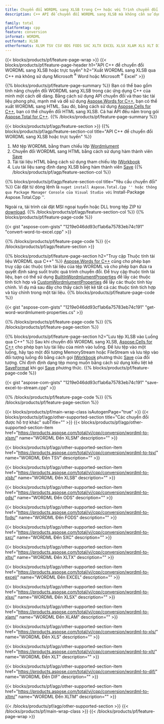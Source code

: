 ```yaml
---
title: Chuyển đổi WORDML sang XLSB trong C++ hoặc với Trình chuyển đổi trực tuyến miễn phí
description: C++ API để chuyển đổi WORDML sang XLSB mà không cần sử dụng Microsoft Word hoặc Microsoft Excel hoặc trực tuyến. Kiểm tra nhanh trình chuyển đổi trực tuyến POT sang CSV miễn phí trước khi tích hợp mã.

family: total
platformtag: cpp
feature: conversion
informat: WORDML
outformat: XLSB
otherformats: XLSM TSV CSV ODS FODS SXC XLTX EXCEL XLSX XLAM XLS XLT DIF XLTM
---
```

{{< blocks/products/pf/feature-page-wrap >}}
{{< blocks/products/pf/feature-page-header h1="API C++ để chuyển đổi WORDML sang XLSB hoặc trực tuyến" h2="Xuất WORDML sang XLSB qua C++ mà không sử dụng Microsoft <sup>&reg;</sup> Word hoặc Microsoft <sup>&reg;</sup> Excel" >}}

{{% blocks/products/pf/feature-page-summary %}}
Bạn có thể bao gồm tính năng chuyển đổi WORDML sang XLSB trong các ứng dụng C++ của mình một cách dễ dàng. Bằng cách sử dụng API chuyển đổi và thao tác tài liệu phong phú, mạnh mẽ và dễ sử dụng [Aspose.Words for C++](https://products.aspose.com/words/cpp/), bạn có thể xuất WORDML sang HTML. Sau đó, bằng cách sử dụng [Aspose.Cells for C++](https://products.aspose.com/cells/cpp/), bạn có thể chuyển đổi HTML sang XLSB. Cả hai API đều nằm trong gói [Aspose.Total for C++](https://products.aspose.com/total/cpp/). 
{{% /blocks/products/pf/feature-page-summary  %}}

{{< blocks/products/pf/agp/feature-section >}}
{{% blocks/products/pf/agp/feature-section-col title="API C++ để chuyển đổi WORDML sang XLSB hoặc trực tuyến" %}}
1. Mở tệp WORDML bằng tham chiếu lớp [Wordmlument](https://reference.aspose.com/words/cpp/class/aspose.words.wordmlument)
2. Chuyển đổi WORDML sang HTML bằng cách sử dụng hàm thành viên [Save](https://reference.aspose.com/words/cpp/class/aspose.words.wordmlument#save_string_saveformat)
3. Tải tài liệu HTML bằng cách sử dụng tham chiếu lớp [IWorkbook](https://reference.aspose.com/cells/cpp/class/aspose.cells.i_workbook)
4. Lưu tài liệu sang định dạng XLSB bằng hàm thành viên [Save](https://reference.aspose.com/cells/cpp/class/aspose.cells.i_workbook#a5dc7de23f7ceba76a05dc1d49f51502e)
{{% /blocks/products/pf/agp/feature-section-col %}}

{{% blocks/products/pf/agp/feature-section-col title="Yêu cầu chuyển đổi" %}}
Cài đặt từ dòng lệnh là `` nuget install Aspose.Total.Cpp '' hoặc thông qua Package Manager Console của Visual Studio với `` Install-Package Aspose.Total.Cpp ''.

Ngoài ra, tải trình cài đặt MSI ngoại tuyến hoặc DLL trong tệp ZIP từ [download](https://releases.aspose.com/total/cpp).
{{% /blocks/products/pf/agp/feature-section-col %}}
{{% blocks/products/pf/feature-page-code %}}

{{< gist "aspose-com-gists" "1219e046dd93cf1ab6a75783eb74c191" "convert-word-to-excel.cpp" >}}



{{% /blocks/products/pf/feature-page-code %}}
{{< /blocks/products/pf/agp/feature-section >}}

{{% blocks/products/pf/feature-page-section  h2="Truy cập Thuộc tính tài liệu WORDML qua C++" %}}
[Aspose.Words for C++](https://products.aspose.com/words/cpp/) cũng cho phép bạn truy cập các thuộc tính tài liệu của tệp WORDML và cho phép bạn đưa ra quyết định sáng suốt trước quá trình chuyển đổi. Để truy cập thuộc tính tài liệu, bạn có thể sử dụng [BuiltInWordmlumentProperties](https://reference.aspose.com/words/cpp/class/aspose.words.properties.built_in_wordmlument_properties) để lấy các thuộc tính tích hợp và [CustomWordmlumentProperties](https://reference.aspose.com/words/cpp/class/aspose.words.properties.custom_wordmlument_properties) để lấy các thuộc tính tùy chỉnh. Ví dụ mã sau đây cho thấy cách liệt kê tất cả các thuộc tính tích hợp và tùy chỉnh trong một tài liệu.
{{% blocks/products/pf/feature-page-code %}}

{{< gist "aspose-com-gists" "1219e046dd93cf1ab6a75783eb74c191" "get-word-wordmlument-properties.cs" >}}

{{% /blocks/products/pf/feature-page-code  %}}
{{% /blocks/products/pf/feature-page-section %}}

{{% blocks/products/pf/feature-page-section  h2="Lưu tệp XLSB vào Luồng qua C++" %}}
Sau khi chuyển đổi WORDML sang XLSB, [Aspose.Cells for C++](https://products.aspose.com/cells/cpp/) cho phép bạn lưu tài liệu của mình vào luồng. Để lưu tệp vào một luồng, hãy tạo một đối tượng MemoryStream hoặc FileStream và lưu tệp vào đối tượng luồng đó bằng cách gọi [IWorkbook](https://reference.aspose.com/cells/cpp/class/aspose.cells.i_workbook) phương thức [Save](https://reference.aspose.com/cells/cpp/class/aspose.cells.i_workbook#a77072cfb929787df9ad1f38b02f58349) của đối tượng. Chỉ định định dạng tệp mong muốn bằng cách sử dụng kiểu liệt kê [SaveFormat](https://reference.aspose.com/cells/cpp/namespace/aspose.cells#a11cae527e4e68f1adcac8f47ea64481a) khi gọi [Save](https://reference.aspose.com/cells/cpp/class/aspose.cells.i_workbook#a77072cfb929787df9ad1f38b02f58349) phương thức.
{{% blocks/products/pf/feature-page-code %}}

{{< gist "aspose-com-gists" "1219e046dd93cf1ab6a75783eb74c191" "save-excel-to-stream.cpp" >}}

{{% /blocks/products/pf/feature-page-code  %}}
{{% /blocks/products/pf/feature-page-section %}}

{{< blocks/products/pf/main-wrap-class isAutogenPage="true" >}}
{{< blocks/products/pf/agp/other-supported-section title="Các chuyển đổi được hỗ trợ khác" subTitle="" >}}
{{< blocks/products/pf/agp/other-supported-section-item href="https://products.aspose.com/total/vi/cpp/conversion/wordml-to-xlsm/" name="WORDML Đến XLSM" description="" >}}

{{< blocks/products/pf/agp/other-supported-section-item href="https://products.aspose.com/total/vi/cpp/conversion/wordml-to-tsv/" name="WORDML Đến TSV" description="" >}}

{{< blocks/products/pf/agp/other-supported-section-item href="https://products.aspose.com/total/vi/cpp/conversion/wordml-to-xlsb/" name="WORDML Đến XLSB" description="" >}}

{{< blocks/products/pf/agp/other-supported-section-item href="https://products.aspose.com/total/vi/cpp/conversion/wordml-to-ods/" name="WORDML Đến ODS" description="" >}}

{{< blocks/products/pf/agp/other-supported-section-item href="https://products.aspose.com/total/vi/cpp/conversion/wordml-to-fods/" name="WORDML Đến FODS" description="" >}}

{{< blocks/products/pf/agp/other-supported-section-item href="https://products.aspose.com/total/vi/cpp/conversion/wordml-to-sxc/" name="WORDML Đến SXC" description="" >}}

{{< blocks/products/pf/agp/other-supported-section-item href="https://products.aspose.com/total/vi/cpp/conversion/wordml-to-xltx/" name="WORDML Đến XLTX" description="" >}}

{{< blocks/products/pf/agp/other-supported-section-item href="https://products.aspose.com/total/vi/cpp/conversion/wordml-to-excel/" name="WORDML Đến EXCEL" description="" >}}

{{< blocks/products/pf/agp/other-supported-section-item href="https://products.aspose.com/total/vi/cpp/conversion/wordml-to-xlsx/" name="WORDML Đến XLSX" description="" >}}

{{< blocks/products/pf/agp/other-supported-section-item href="https://products.aspose.com/total/vi/cpp/conversion/wordml-to-xlam/" name="WORDML Đến XLAM" description="" >}}

{{< blocks/products/pf/agp/other-supported-section-item href="https://products.aspose.com/total/vi/cpp/conversion/wordml-to-xls/" name="WORDML Đến XLS" description="" >}}

{{< blocks/products/pf/agp/other-supported-section-item href="https://products.aspose.com/total/vi/cpp/conversion/wordml-to-xlt/" name="WORDML Đến XLT" description="" >}}

{{< blocks/products/pf/agp/other-supported-section-item href="https://products.aspose.com/total/vi/cpp/conversion/wordml-to-dif/" name="WORDML Đến DIF" description="" >}}

{{< blocks/products/pf/agp/other-supported-section-item href="https://products.aspose.com/total/vi/cpp/conversion/wordml-to-xltm/" name="WORDML Đến XLTM" description="" >}}


{{< /blocks/products/pf/agp/other-supported-section >}}
{{< /blocks/products/pf/main-wrap-class >}}
{{< /blocks/products/pf/feature-page-wrap >}}